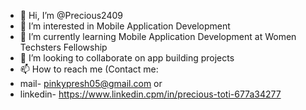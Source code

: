 - 👋 Hi, I’m @Precious2409
- 👀 I’m interested in Mobile Application Development
- 🌱 I’m currently learning Mobile Application Development at Women Techsters Fellowship
- 💞️ I’m looking to collaborate on app building projects
- 📫 How to reach me (Contact me:
- mail- pinkypresh05@gmail.com or
- linkedin- https://www.linkedin.cpm/in/precious-toti-677a34277

<!---
Precious2409/Precious2409 is a ✨ special ✨ repository because its `README.md` (this file) appears on your GitHub profile.
You can click the Preview link to take a look at your changes.
--->
